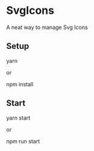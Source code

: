 # SvgIcons

A neat way to manage Svg Icons

## Setup

yarn

or 

npm install

## Start

yarn start

or 

npm run start

